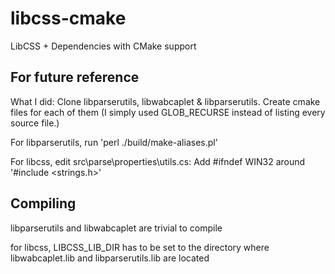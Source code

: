 # libcss-cmake
LibCSS + Dependencies with CMake support

## For future reference

What I did:
Clone libparserutils, libwabcaplet & libparserutils.
Create cmake files for each of them (I simply used GLOB_RECURSE instead of listing every source file.)

For libparserutils, run 'perl ./build/make-aliases.pl'

For libcss, edit src\parse\properties\utils.cs: 
	Add #ifndef WIN32  around '#include <strings.h>' 
	
## Compiling

libparserutils and libwabcaplet are trivial to compile

for libcss, LIBCSS_LIB_DIR has to be set to the directory where libwabcaplet.lib and libparserutils.lib are located